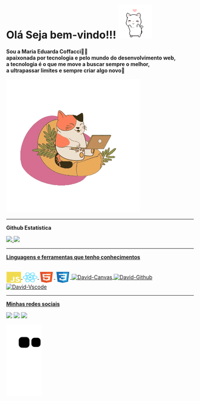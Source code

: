 # Olá Seja bem-vindo!!! ![gif](https://github.com/EduardaCoffacci/EduardaCoffacci/blob/main/gatinho.gif)

 **Sou a Maria Eduarda Coffacci**👋😊<br>
 **apaixonada por tecnologia e pelo mundo do desenvolvimento web,** <br>
 **a tecnologia é o que me move a buscar sempre o melhor,**<br>
**a ultrapassar limites e sempre criar algo novo**💜    
 
 
 ![gif](https://github.com/EduardaCoffacci/EduardaCoffacci/blob/main/32147-cute-cat-works-unscreen.gif)
<hr>

**Github Estatística**
<div>
  <a href="https://github.com/EduardaCoffacci">
  <img height="180em" src="https://github-readme-stats.vercel.app/api?username=EduardaCoffacci&show_icons=true&theme=cobalt&include_all_commits=true&count_private=true"/>
  <img height="180em" src="https://github-readme-stats.vercel.app/api/top-langs/?username=EduardaCoffacci&layout=compact&langs_count=7&theme=cobalt"/>
</div>
<hr>

  
**Linguagens e ferramentas que tenho conhecimentos** 
<div style="display: inline_block"><br>
  <img align="center" alt="David-Js" height="30" width="40" src="https://raw.githubusercontent.com/devicons/devicon/master/icons/javascript/javascript-plain.svg">
  <img align="center" alt="David-React" height="30" width="40" src="https://raw.githubusercontent.com/devicons/devicon/master/icons/react/react-original.svg">
  <img align="center" alt="David-HTML" height="30" width="40" src="https://raw.githubusercontent.com/devicons/devicon/master/icons/html5/html5-original.svg">
  <img align="center" alt="David-CSS" height="30" width="40" src="https://raw.githubusercontent.com/devicons/devicon/master/icons/css3/css3-original.svg">
  <img align="center" alt="David-Canvas" height="30" width="40" src="https://cdn.jsdelivr.net/gh/devicons/devicon/icons/canva/canva-original.svg" />
  <img align="center" alt="David-Github" height="30" width="40" src="https://cdn.jsdelivr.net/gh/devicons/devicon/icons/github/github-original.svg" />
  <img align="center" alt="David-Vscode" height="30" width="40" src="https://cdn.jsdelivr.net/gh/devicons/devicon/icons/vscode/vscode-original.svg" />
</div>
  
  <hr>
  
  **Minhas redes sociais** 
<div> 
  <a href="https://discord.gg/#" target="_blank"><img src="https://img.shields.io/badge/Discord-7289DA?style=for-the-badge&logo=discord&logoColor=white" target="_blank"></a> 
  <a href = "mailto:Eduarda.Coffacci@gmail.com"><img src="https://img.shields.io/badge/-Gmail-%23333?style=for-the-badge&logo=gmail&logoColor=white" target="_blank"></a>
  <a href="https://www.linkedin.com/in/mariaeduardacoffaccidevfrontend/" target="_blank"><img src="https://img.shields.io/badge/-LinkedIn-%230077B5?style=for-the-badge&logo=linkedin&logoColor=white" target="_blank"></a> 
</div>


![snake gif](https://github.com/EduardaCoffacci/EduardaCoffacci/blob/output/github-contribution-grid-snake.svg)

